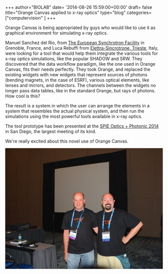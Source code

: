 +++
author="BIOLAB"
date= '2014-08-26 15:59:00+00:00'
draft= false
title="Orange Canvas applied to x-ray optics"
type="blog"
categories=["computervision" ]
+++

Orange Canvas is being appropriated by guys who would like to use it as graphical environment for simulating x-ray optics.

Manuel Sanchez del Rio, from [The European Synchrotron Facility](http://www.esrf.eu/) in Grenoble, France, and Luca Rebuffi from [Elettra-Sincrotrone, Trieste](http://www.elettra.trieste.it/), Italy, were looking for a tool that would help them integrate the various tools for x-ray optics simulations, like the popular SHADOW and SRW. They discovered that the data workflow paradigm, like the one used in Orange Canvas, fits their needs perfectly. They took Orange, and replaced the existing widgets with new widgets that represent sources of photons (bending magnets, in the case of ESRF), various optical elements, like lenses and mirrors, and detectors. The channels between the widgets no longer pass data tables, like in the standard Orange, but rays of photons. How cool is this?

The result is a system in which the user can arrange the elements in a system that resembles the actual physical system, and then run the simulations using the most powerful tools available in x-ray optics.

The tool prototype has been presented at the [SPIE Optics + Photonic 2014](http://spie.org/optics-photonics.xml) in San Diego, the largest meeting of its kind.

We're really excited about this novel use of Orange Canvas.

![](/images/2014/08/26/spie.jpg__600x457_q95_upscale.jpg)

